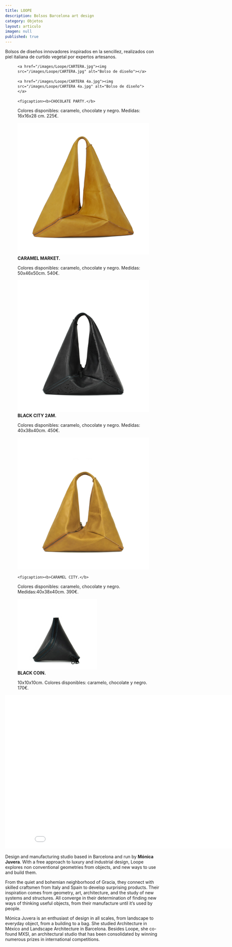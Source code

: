 ```yaml
---
title: LOOPE
description: Bolsos Barcelona art design 
category: Objetos
layout: articulo
imagen: null
published: true
---
```

Bolsos de diseños innovadores inspirados en la sencillez, realizados con piel italiana de curtido vegetal por expertos artesanos. 



<figure class="half">

	<a href="/images/Loope/CARTERA.jpg"><img src="/images/Loope/CARTERA.jpg" alt="Bolso de diseño"></a>

	<a href="/images/Loope/CARTERA 4a.jpg"><img src="/images/Loope/CARTERA 4a.jpg" alt="Bolso de diseño"></a>
  
    <figcaption><b>CHOCOLATE PARTY.</b>
Colores disponibles: caramelo, chocolate y negro. Medidas: 16x16x28 cm. 225€.</figcaption>
</figure>


<div class="figure-group">
<figure>
	<a href="/images/Loope/CARAMEL MARKET.jpg"><img src="/images/Loope/CARAMEL MARKET.jpg" alt="Bolso de diseño"></a>
	<figcaption><b>CARAMEL MARKET.</b>
  
Colores disponibles: caramelo, chocolate y negro. Medidas: 50x46x50cm. 540€.</figcaption>
</figure>


<figure>
	<a href="/images/Loope/BLACK CITI 2AM.jpg"><img src="/images/Loope/BLACK CITI 2AM.jpg" alt="Bolso de diseño"></a>
	<figcaption><b>BLACK CITY 2AM.</b> 

Colores disponibles: caramelo, chocolate y negro. Medidas: 40x38x40cm. 450€.</figcaption>
</figure>

<figure>
	<a href="/images/Loope/CARAMEL CITY.jpg"><img src="/images/Loope/CARAMEL CITY.jpg" alt="Bolso de diseño"></a>

	<figcaption><b>CARAMEL CITY.</b> 

Colores disponibles: caramelo, chocolate y negro. Medidas:40x38x40cm. 390€.</figcaption>
</figure>


<figure>
	<a href="/images/Loope/BLACK COIN.jpg"><img src="/images/Loope/BLACK COIN.jpg" alt="Bolso de diseño"></a>
	<figcaption><b>BLACK COIN.</b> 
	
10x10x10cm. Colores disponibles: caramelo, chocolate y negro. 170€.</figcaption>
</figure>
</div>

<iframe src="//player.vimeo.com/video/102448891?title=0&amp;byline=0&amp;portrait=0" width="880" height="495" frameborder="0" webkitallowfullscreen="" mozallowfullscreen="" allowfullscreen=""></iframe>

Design and manufacturing studio based in Barcelona and run by **Mónica Juvera**. With a free approach to luxury and industrial design, Loope explores non conventional geometries from objects, and new ways to use and build them.

From the quiet and bohemian neighborhood of Gracia, they connect with skilled craftsmen from Italy and Spain to develop surprising products. Their inspiration comes from geometry, art, architecture, and the study of new systems and structures. All converge in their determination of finding new ways of thinking useful objects, from their manufacture until it’s used by people.

Mónica Juvera is an enthusiast of design in all scales, from landscape to everyday object, from a building to a bag. She studied Architecture in México and Landscape Architecture in Barcelona. Besides Loope, she co-found MXSI, an architectural studio that has been consolidated by winning numerous prizes in international competitions.



